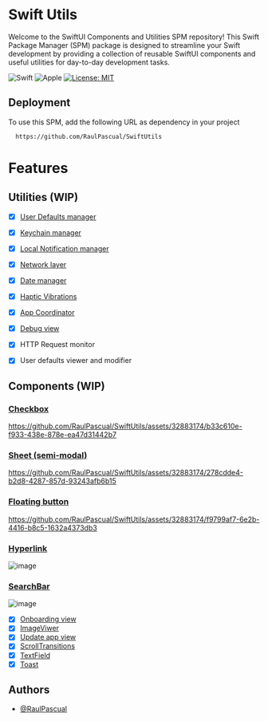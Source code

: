# Swift Utils

Welcome to the SwiftUI Components and Utilities SPM repository! This Swift Package Manager (SPM) package is designed to streamline your Swift development by providing a collection of reusable SwiftUI components and useful utilities for day-to-day development tasks.

![Swift](https://img.shields.io/badge/swift-F54A2A?style=for-the-badge&logo=swift&logoColor=white) ![Apple](https://img.shields.io/badge/Apple-%23000000.svg?style=for-the-badge&logo=apple&logoColor=white)
[![License: MIT](https://img.shields.io/badge/License-MIT-yellow.svg)](https://opensource.org/licenses/MIT)

## Deployment

To use this SPM, add the following URL as dependency in your project

```
  https://github.com/RaulPascual/SwiftUtils
```
# Features

## Utilities (WIP)
- [x]  [User Defaults manager](https://github.com/RaulPascual/SwiftUtils/blob/main/Sources/SwiftUtils/UserDefaultsManager.swift)
- [x]  [Keychain manager](https://github.com/RaulPascual/SwiftUtils/blob/main/Sources/SwiftUtils/KeychainManager.swift)
- [x]  [Local Notification manager](https://github.com/RaulPascual/SwiftUtils/blob/main/Sources/SwiftUtils/NotificationManager.swift) 
- [x]  [Network layer](https://github.com/RaulPascual/SwiftUtils/tree/main/Sources/SwiftUtils/Network)
- [x]  [Date manager](https://github.com/RaulPascual/SwiftUtils/blob/main/Sources/SwiftUtils/DateFormatManager.swift)
- [x]  [Haptic Vibrations](https://github.com/RaulPascual/SwiftUtils/blob/main/Sources/SwiftUtils/HapticVibration.swift)
- [x]  [App Coordinator](https://github.com/RaulPascual/SwiftUtils/blob/main/Sources/SwiftUtils/AppCoordinator)
- [x]  [Debug view](https://github.com/RaulPascual/SwiftUtils/blob/main/Sources/SwiftUtils/DebugView)
  - [x] HTTP Request monitor
  - [x] User defaults viewer and modifier


## Components (WIP)

### [Checkbox](https://github.com/RaulPascual/SwiftUtils/tree/main/Sources/UIComponents/Checkbox)
https://github.com/RaulPascual/SwiftUtils/assets/32883174/b33c610e-f933-438e-878e-ea47d31442b7

### [Sheet (semi-modal)](https://github.com/RaulPascual/SwiftUtils/tree/main/Sources/UIComponents/CustomSheet)
https://github.com/RaulPascual/SwiftUtils/assets/32883174/278cdde4-b2d8-4287-857d-93243afb6b15

###  [Floating button](https://github.com/RaulPascual/SwiftUtils/tree/main/Sources/UIComponents/FloatingButton)
https://github.com/RaulPascual/SwiftUtils/assets/32883174/f9799af7-6e2b-4416-b8c5-1632a4373db3

### [Hyperlink](https://github.com/RaulPascual/SwiftUtils/tree/main/Sources/UIComponents/Hyperlink)
![image](https://github.com/RaulPascual/SwiftUtils/assets/32883174/a013ba1d-a24e-46ec-87e1-551c65de8d57)

### [SearchBar](https://github.com/RaulPascual/SwiftUtils/tree/main/Sources/UIComponents/SearchBar)
![image](https://github.com/RaulPascual/SwiftUtils/assets/32883174/63685c72-b4f5-411e-a7f2-6d211eeffccf)



- [x]  [Onboarding view](https://github.com/RaulPascual/SwiftUtils/tree/main/Sources/UIComponents/Onboarding)
- [x]  [ImageViwer](https://github.com/RaulPascual/SwiftUtils/tree/main/Sources/UIComponents/ImageViwer)
- [x]  [Update app view](https://github.com/RaulPascual/SwiftUtils/tree/main/Sources/UIComponents/UpdateAppView)
- [x]  [ScrollTransitions](https://github.com/RaulPascual/SwiftUtils/tree/main/Sources/UIComponents/ScrollTransitions)
- [x]  [TextField](https://github.com/RaulPascual/SwiftUtils/tree/main/Sources/UIComponents/TextField)
- [x]  [Toast](https://github.com/RaulPascual/SwiftUtils/tree/main/Sources/UIComponents/Toast)

## Authors

- [@RaulPascual](https://www.github.com/RaulPascual)
